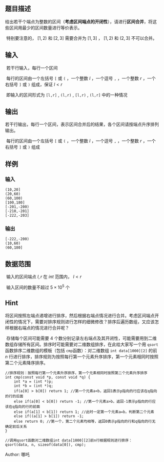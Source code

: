 ## 题目描述

​	给出若干个端点为整数的区间（**考虑区间端点的开闭性**），请进行**区间合并**，将这些区间用最少的区间数量进行等价表示。

​	特别要注意的， $[1, 2)$ 和 $[2,3]$ 需要合并为 $[1,3]$ ， $[1, 2)$ 和 $(2,3]$ 不可以合并。

## 输入

​	若干行输入，每行一个区间

​	每行的区间由一个左括号 `[` 或 `(` ，一个整数 $l$ ，一个逗号 `,` ，一个整数 $r$ ，一个右括号 `]` 或 `)` 组成，保证 $l<r$ 

​	即输入的区间形式为 `[l,r]` , `(l,r)` ,  `[l,r)` ,  `(l,r]` 中的一种情况

## 输出

​	若干行输出，每行一个区间，表示区间合并后的结果，各个区间请按端点升序排列输出。

​	每行的区间由一个左括号 `[` 或 `(` ，一个整数 $l$ ，一个逗号 `,` ，一个整数 $r$ ，一个右括号 `]` 或 `)` 组成

## 样例

### 输入

    (10,20]
    (20,60)
    (60,100)
    [100,180]
    [-201,-200)
    [-210,-201]
    [-222,-203]

### 输出

    [-222,-200)
    (10,60)
    (60,180]

## 数据范围

​	输入的区间端点 $l, r$ 在 $int$ 范围内， $l<r$ 

​	输入区间的数量不超过 $5\times 10^5$ 个

## Hint

​	将区间按照左端点递增进行排序，然后根据右端点情况进行合并。考虑区间端点开闭性的情况下，需要对排序规则进行怎样的细微修改？排序后遍历数组，又应该怎样根据右端点的情况进行合并呢？

​	存储每个区间可能需要 $4$ 个数分别记录左右端点及其开闭性，可能需要用到二维数组存储所有区间。排序时可能需要对二维数组排序，在此给大家写一个用 `qsort` 函数排序二维数组的模板（包括 `cmp`​ 函数）：对二维数组 `int data[1000][2]` 的前 $n$ 行进行排序，排序规则为按照每行第一个元素升序排序，第一个元素相同时按照第二个元素降序排序。

    //排序规则：按照每行第一个元素升序排序，第一个元素相同时按照第二个元素升序排序
    int cmp(const void *p, const void *q) {
    	int *a = (int *)p;
    	int *b = (int *)q;
    	if(a[0] > b[0]) return 1; //第一个元素a<b，返回1表示p指向的行应该在q指向的行的后面
    	else if(a[0] < b[0]) return -1; //第一个元素a>b，返回-1表示p指向的行应该在q指向的行的前面
    	else if(a[1] < b[1]) return 1; //此时一定第一个元素a=b，判断第二个元素
    	else if((a[1] > b[1]) return -1;
    	else return 0; //第一个，第二个元素均相等，返回0表示p指向的行和q指向的行无确定前后关系
    }
    
    //调用qsort函数对二维数组int data[1000][2]前n行根据规则进行排序：
    qsort(data, n, sizeof(data[0]), cmp);



Author: 哪吒